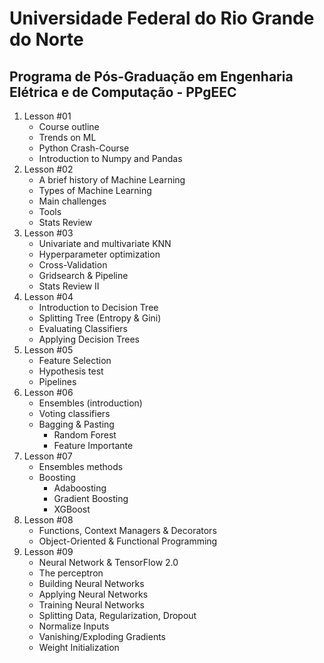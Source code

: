 # Universidade Federal do Rio Grande do Norte
## Programa de Pós-Graduação em Engenharia Elétrica e de Computação - PPgEEC

1. Lesson #01
	- Course outline
	- Trends on ML
	- Python Crash-Course
	- Introduction to Numpy and Pandas
2. Lesson #02
	- A brief history of Machine Learning
	- Types of Machine Learning
	- Main challenges
	- Tools
	- Stats Review
3. Lesson #03
	- Univariate and multivariate KNN
	- Hyperparameter optimization
	- Cross-Validation
	- Gridsearch & Pipeline
	- Stats Review II
4. Lesson #04 
	- Introduction to Decision Tree
	- Splitting Tree (Entropy & Gini)
	- Evaluating Classifiers
	- Applying Decision Trees
5. Lesson #05
	- Feature Selection
	- Hypothesis test
	- Pipelines
6. Lesson #06
	- Ensembles (introduction)
	- Voting classifiers
	- Bagging & Pasting
		- Random Forest
		- Feature Importante
7. Lesson #07
	- Ensembles methods
	- Boosting
		- Adaboosting
		- Gradient Boosting
		- XGBoost
8. Lesson #08
	- Functions, Context Managers & Decorators
	- Object-Oriented & Functional Programming
9. Lesson #09
	- Neural Network & TensorFlow 2.0
	- The perceptron
	- Building Neural Networks
	- Applying Neural Networks
	- Training Neural Networks
	- Splitting Data, Regularization, Dropout
	- Normalize Inputs
	- Vanishing/Exploding Gradients
	- Weight Initialization


